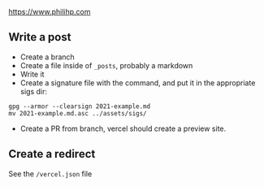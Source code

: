 https://www.philihp.com

## Write a post

- Create a branch
- Create a file inside of `_posts`, probably a markdown
- Write it
- Create a signature file with the command, and put it in the appropriate sigs dir:
```
gpg --armor --clearsign 2021-example.md
mv 2021-example.md.asc ../assets/sigs/
```
- Create a PR from branch, vercel should create a preview site.

## Create a redirect

See the `/vercel.json` file
